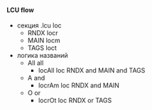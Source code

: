 #### LCU flow

- секция .lcu loc
  - RNDX locr
  - MAIN locm
  - TAGS loct
- логика названий 
  - All all
    - locAll loc RNDX and MAIN and TAGS
  - A and
    - locrAm loc RNDX and MAIN
  - O or
    - locrOt loc RNDX or TAGS



    